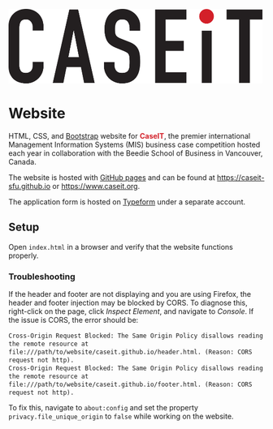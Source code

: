 ![CaseIT logo](readme-img/caseit-logo-black.png)

# Website

HTML, CSS, and [Bootstrap](https://getbootstrap.com/) website for <span style="color:#d32029; font-weight:bold">CaseIT</span>, the premier international Management Information Systems (MIS) business case competition hosted each year in collaboration with the Beedie School of Business in Vancouver, Canada.

The website is hosted with [GitHub pages](https://pages.github.com/) and can be found at https://caseit-sfu.github.io or https://www.caseit.org.

The application form is hosted on [Typeform](https://www.typeform.com/) under a separate account.

## Setup

Open `index.html` in a browser and verify that the website functions properly.

### Troubleshooting

If the header and footer are not displaying and you are using Firefox, the header and footer injection may be blocked by CORS. To diagnose this, right-click on the page, click _Inspect Element_, and navigate to _Console_. If the issue is CORS, the error should be:

```
Cross-Origin Request Blocked: The Same Origin Policy disallows reading the remote resource at file:///path/to/website/caseit.github.io/header.html. (Reason: CORS request not http).
Cross-Origin Request Blocked: The Same Origin Policy disallows reading the remote resource at file:///path/to/website/caseit.github.io/footer.html. (Reason: CORS request not http).
```

To fix this, navigate to `about:config` and set the property `privacy.file_unique_origin` to `false` while working on the website.
